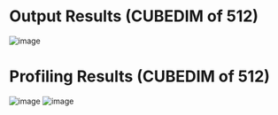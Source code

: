 # Output Results (CUBEDIM of 512)
![image](https://github.com/user-attachments/assets/56bbd783-8bcb-462e-ad9c-a849a6686640)

# Profiling Results (CUBEDIM of 512)
![image](https://github.com/user-attachments/assets/04bc61cd-f54f-4b73-9f04-4f547bb80b4f)
![image](https://github.com/user-attachments/assets/8aabb426-bab6-4422-bd84-f2ea8ba48cb8)


